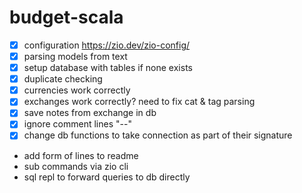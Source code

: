 # budget-scala

- [x] configuration https://zio.dev/zio-config/
- [x] parsing models from text
- [x] setup database with tables if none exists
- [x] duplicate checking
- [x] currencies work correctly
- [x] exchanges work correctly? need to fix cat & tag parsing
- [x] save notes from exchange in db
- [x] ignore comment lines "--"
- [x] change db functions to take connection as part of their signature

- add form of lines to readme
- sub commands via zio cli
- sql repl to forward queries to db directly
